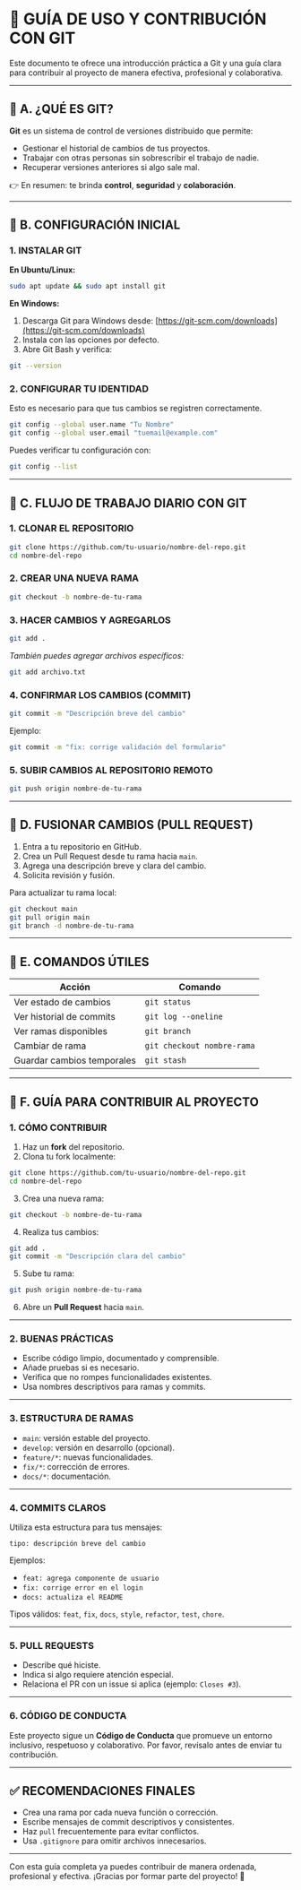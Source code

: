 # 📘 GUÍA DE USO Y CONTRIBUCIÓN CON GIT

Este documento te ofrece una introducción práctica a Git y una guía clara para contribuir al proyecto de manera efectiva, profesional y colaborativa.

---

## 🔹 A. ¿QUÉ ES GIT?

**Git** es un sistema de control de versiones distribuido que permite:

* Gestionar el historial de cambios de tus proyectos.
* Trabajar con otras personas sin sobrescribir el trabajo de nadie.
* Recuperar versiones anteriores si algo sale mal.

👉 En resumen: te brinda **control**, **seguridad** y **colaboración**.

---

## 🔹 B. CONFIGURACIÓN INICIAL

### 1. INSTALAR GIT

**En Ubuntu/Linux:**

```bash
sudo apt update && sudo apt install git
```

**En Windows:**

1. Descarga Git para Windows desde: [https://git-scm.com/downloads](https://git-scm.com/downloads)
2. Instala con las opciones por defecto.
3. Abre Git Bash y verifica:

```bash
git --version
```

### 2. CONFIGURAR TU IDENTIDAD

Esto es necesario para que tus cambios se registren correctamente.

```bash
git config --global user.name "Tu Nombre"
git config --global user.email "tuemail@example.com"
```

Puedes verificar tu configuración con:

```bash
git config --list
```

---

## 🔹 C. FLUJO DE TRABAJO DIARIO CON GIT

### 1. CLONAR EL REPOSITORIO

```bash
git clone https://github.com/tu-usuario/nombre-del-repo.git
cd nombre-del-repo
```

### 2. CREAR UNA NUEVA RAMA

```bash
git checkout -b nombre-de-tu-rama
```

### 3. HACER CAMBIOS Y AGREGARLOS

```bash
git add .
```

*También puedes agregar archivos específicos:*

```bash
git add archivo.txt
```

### 4. CONFIRMAR LOS CAMBIOS (COMMIT)

```bash
git commit -m "Descripción breve del cambio"
```

Ejemplo:

```bash
git commit -m "fix: corrige validación del formulario"
```

### 5. SUBIR CAMBIOS AL REPOSITORIO REMOTO

```bash
git push origin nombre-de-tu-rama
```

---

## 🔄 D. FUSIONAR CAMBIOS (PULL REQUEST)

1. Entra a tu repositorio en GitHub.
2. Crea un Pull Request desde tu rama hacia `main`.
3. Agrega una descripción breve y clara del cambio.
4. Solicita revisión y fusión.

Para actualizar tu rama local:

```bash
git checkout main
git pull origin main
git branch -d nombre-de-tu-rama
```

---

## 🔸 E. COMANDOS ÚTILES

| Acción                     | Comando                    |
| -------------------------- | -------------------------- |
| Ver estado de cambios      | `git status`               |
| Ver historial de commits   | `git log --oneline`        |
| Ver ramas disponibles      | `git branch`               |
| Cambiar de rama            | `git checkout nombre-rama` |
| Guardar cambios temporales | `git stash`                |

---

## 🤝 F. GUÍA PARA CONTRIBUIR AL PROYECTO

### 1. CÓMO CONTRIBUIR

1. Haz un **fork** del repositorio.
2. Clona tu fork localmente:

```bash
git clone https://github.com/tu-usuario/nombre-del-repo.git
cd nombre-del-repo
```

3. Crea una nueva rama:

```bash
git checkout -b nombre-de-tu-rama
```

4. Realiza tus cambios:

```bash
git add .
git commit -m "Descripción clara del cambio"
```

5. Sube tu rama:

```bash
git push origin nombre-de-tu-rama
```

6. Abre un **Pull Request** hacia `main`.

---

### 2. BUENAS PRÁCTICAS

* Escribe código limpio, documentado y comprensible.
* Añade pruebas si es necesario.
* Verifica que no rompes funcionalidades existentes.
* Usa nombres descriptivos para ramas y commits.

---

### 3. ESTRUCTURA DE RAMAS

* `main`: versión estable del proyecto.
* `develop`: versión en desarrollo (opcional).
* `feature/*`: nuevas funcionalidades.
* `fix/*`: corrección de errores.
* `docs/*`: documentación.

---

### 4. COMMITS CLAROS

Utiliza esta estructura para tus mensajes:

```
tipo: descripción breve del cambio
```

Ejemplos:

* `feat: agrega componente de usuario`
* `fix: corrige error en el login`
* `docs: actualiza el README`

Tipos válidos: `feat`, `fix`, `docs`, `style`, `refactor`, `test`, `chore`.

---

### 5. PULL REQUESTS

* Describe qué hiciste.
* Indica si algo requiere atención especial.
* Relaciona el PR con un issue si aplica (ejemplo: `Closes #3`).

---

### 6. CÓDIGO DE CONDUCTA

Este proyecto sigue un **Código de Conducta** que promueve un entorno inclusivo, respetuoso y colaborativo.
Por favor, revísalo antes de enviar tu contribución.

---

## ✅ RECOMENDACIONES FINALES

* Crea una rama por cada nueva función o corrección.
* Escribe mensajes de commit descriptivos y consistentes.
* Haz `pull` frecuentemente para evitar conflictos.
* Usa `.gitignore` para omitir archivos innecesarios.

---

Con esta guía completa ya puedes contribuir de manera ordenada, profesional y efectiva.
¡Gracias por formar parte del proyecto! 🚀
